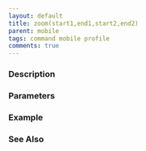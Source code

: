 ```yaml
---
layout: default
title: zoom(start1,end1,start2,end2)
parent: mobile
tags: command mobile profile
comments: true
---
```



### Description


### Parameters


### Example


### See Also
